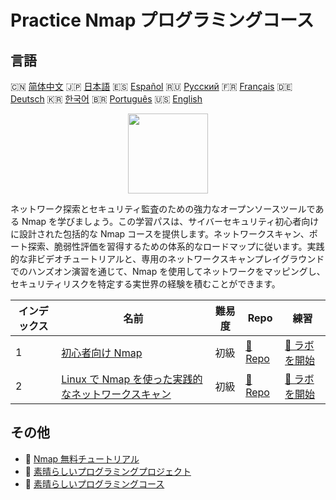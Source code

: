 # Practice Nmap プログラミングコース

## 言語

🇨🇳 [简体中文](README_zh.md) 🇯🇵 [日本語](README_ja.md) 🇪🇸 [Español](README_es.md) 🇷🇺 [Русский](README_ru.md) 🇫🇷 [Français](README_fr.md) 🇩🇪 [Deutsch](README_de.md) 🇰🇷 [한국어](README_ko.md) 🇧🇷 [Português](README_pt.md) 🇺🇸 [English](README.md) 

<div align="center">
<img width="128px" src="https://file.labex.io/path/pPoL1KPkCT9I.png">
</div>

ネットワーク探索とセキュリティ監査のための強力なオープンソースツールである Nmap を学びましょう。この学習パスは、サイバーセキュリティ初心者向けに設計された包括的な Nmap コースを提供します。ネットワークスキャン、ポート探索、脆弱性評価を習得するための体系的なロードマップに従います。実践的な非ビデオチュートリアルと、専用のネットワークスキャンプレイグラウンドでのハンズオン演習を通じて、Nmap を使用してネットワークをマッピングし、セキュリティリスクを特定する実世界の経験を積むことができます。

|   インデックス | 名前                                                                                                                           | 難易度   | Repo                                                                                  | 練習                                                                                      |
|----------------|--------------------------------------------------------------------------------------------------------------------------------|----------|---------------------------------------------------------------------------------------|-------------------------------------------------------------------------------------------|
|              1 | [初心者向け Nmap](https://labex.io/ja/courses/nmap-for-beginners)                                                              | 初級     | [🔗 Repo](https://github.com/labex-labs/nmap-for-beginners)                           | [🚀 ラボを開始](https://labex.io/ja/courses/nmap-for-beginners)                           |
|              2 | [Linux で Nmap を使った実践的なネットワークスキャン](https://labex.io/ja/courses/hands-on-network-scanning-with-nmap-on-linux) | 初級     | [🔗 Repo](https://github.com/labex-labs/hands-on-network-scanning-with-nmap-on-linux) | [🚀 ラボを開始](https://labex.io/ja/courses/hands-on-network-scanning-with-nmap-on-linux) |

## その他

- 🔗 [Nmap 無料チュートリアル](https://github.com/labex-labs/nmap-free-tutorials)
- 🔗 [素晴らしいプログラミングプロジェクト](https://github.com/labex-labs/awesome-programming-projects)
- 🔗 [素晴らしいプログラミングコース](https://github.com/labex-labs/awesome-programming-courses)

